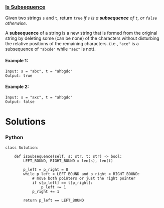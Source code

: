 ### [Is Subsequence](https://leetcode.com/problems/is-subsequence/) <br>

Given two strings `s` and `t`, return `true` *if `s` is a ***subsequence*** of `t`, or `false` otherwise*.

A **subsequence** of a string is a new string that is formed from the original string by deleting some (can be none) of the characters without disturbing the relative positions of the remaining characters. (i.e., `"ace"` is a subsequence of `"abcde"` while `"aec"` is not).

 


#### Example 1:

```
Input: s = "abc", t = "ahbgdc"
Output: true

```

#### Example 2:

```
Input: s = "axc", t = "ahbgdc"
Output: false

```



# Solutions

### Python
```
class Solution:
    
    def isSubsequence(self, s: str, t: str) -> bool:
        LEFT_BOUND, RIGHT_BOUND = len(s), len(t)

        p_left = p_right = 0
        while p_left < LEFT_BOUND and p_right < RIGHT_BOUND:
            # move both pointers or just the right pointer
            if s[p_left] == t[p_right]:
                p_left += 1
            p_right += 1

        return p_left == LEFT_BOUND

```
